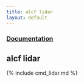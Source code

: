 ```yaml
---
title: alcf lidar
layout: default
---
```


### [Documentation](/documentation)
## alcf lidar

{% include cmd_lidar.md %}
